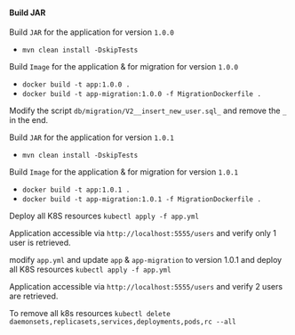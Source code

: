 #### Build JAR ####

Build `JAR` for the application for version `1.0.0`
* `mvn clean install -DskipTests`

Build `Image` for the application & for migration for version `1.0.0`
* `docker build -t app:1.0.0 .`
* `docker build -t app-migration:1.0.0 -f MigrationDockerfile .`

Modify the script `db/migration/V2__insert_new_user.sql_` and remove the `_` in the end.

Build `JAR` for the application for version `1.0.1`
* `mvn clean install -DskipTests`

Build `Image` for the application & for migration for version `1.0.1`
* `docker build -t app:1.0.1 .`
* `docker build -t app-migration:1.0.1 -f MigrationDockerfile .`

Deploy all K8S resources `kubectl apply -f app.yml`

Application accessible via `http://localhost:5555/users` and verify only 1 user is retrieved.

modify `app.yml` and update `app` & `app-migration` to version 1.0.1 and deploy all K8S resources `kubectl apply -f app.yml`

Application accessible via `http://localhost:5555/users` and verify 2 users are retrieved.

To remove all k8s resources `kubectl delete daemonsets,replicasets,services,deployments,pods,rc --all`